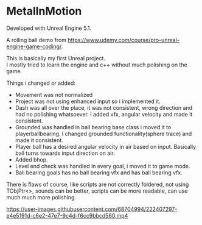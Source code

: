 # MetalInMotion

Developed with Unreal Engine 5.1.

A rolling ball demo from https://www.udemy.com/course/pro-unreal-engine-game-coding/.

This is basically my first Unreal project.\
I mostly tried to learn the engine and c++ without much polishing on the game.

Things i changed or added:
- Movement was not normalized
- Project was not using enhanced input so i implemented it.
- Dash was all over the place, it was not consistent, wrong direction and had no polishing whatsoever. I added vfx, angular velocity and made it consistent.
- Grounded was handled in ball bearing base class i moved it to playerballbearing. I changed grounded functionality(sphere trace) and made it consistent.
- Player ball has a desired angular velocity in air based on input. Basically ball turns towards input direction on air.
- Added bhop.
- Level end check was handled in every goal, i moved it to game mode.
- Ball bearing goals has no ball bearing vfx and has ball bearing vfx.

There is flaws of course, like scripts are not correctly foldered, not using TObjPtr<>, sounds can be better, scripts can be more readable, can use much much more polishing.


https://user-images.githubusercontent.com/68704994/222407297-e4e5191d-c6e2-47e7-9c4d-f6cc9bbcd560.mp4



